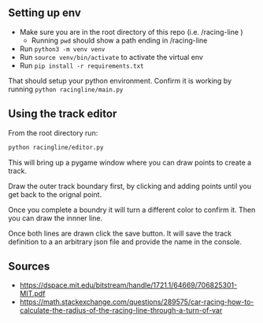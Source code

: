## Setting up env
- Make sure you are in the root directory of this repo (i.e. /racing-line )
  - Running `pwd` should show a path ending in /racing-line
- Run `python3 -m venv venv`
- Run `source venv/bin/activate` to activate the virtual env
- Run `pip install -r requirements.txt`

That should setup your python environment. Confirm it is working by running `python racingline/main.py`

## Using the track editor

From the root directory run:
```bash
python racingline/editor.py
```
This will bring up a pygame window where you can draw points to create a track.

Draw the outer track boundary first, by clicking and adding points until you get back to the orignal point.

Once you complete a boundry it will turn a different color to confirm it. Then you can draw the innner line.

Once both lines are drawn click the save button. It will save the track definition to a an arbitrary json file and 
provide the name in the console.

## Sources

- https://dspace.mit.edu/bitstream/handle/1721.1/64669/706825301-MIT.pdf
- https://math.stackexchange.com/questions/289575/car-racing-how-to-calculate-the-radius-of-the-racing-line-through-a-turn-of-var
